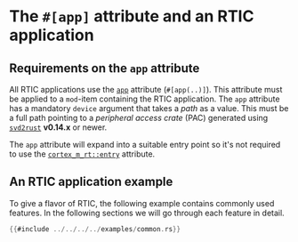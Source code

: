 # The `#[app]` attribute and an RTIC application

## Requirements on the `app` attribute

All RTIC applications use the [`app`] attribute (`#[app(..)]`). This attribute
must be applied to a `mod`-item containing the RTIC application. The `app`
attribute has a mandatory `device`
argument that takes a *path* as a value. This must be a full path pointing to a
*peripheral access crate* (PAC) generated using [`svd2rust`] **v0.14.x** or
newer.

The `app` attribute will expand into a suitable entry point so it's not required
to use the [`cortex_m_rt::entry`] attribute.

[`app`]: ../../../api/cortex_m_rtic_macros/attr.app.html
[`svd2rust`]: https://crates.io/crates/svd2rust
[`cortex_m_rt::entry`]: ../../../api/cortex_m_rt_macros/attr.entry.html

## An RTIC application example

To give a flavor of RTIC, the following example contains commonly used features. In the following sections we will go through each feature in detail.

``` rust
{{#include ../../../../examples/common.rs}}
```

